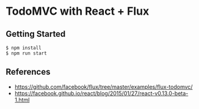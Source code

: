 # TodoMVC with React + Flux

## Getting Started
```
$ npm install
$ npm run start
```

## References
- <https://github.com/facebook/flux/tree/master/examples/flux-todomvc/>
- <https://facebook.github.io/react/blog/2015/01/27/react-v0.13.0-beta-1.html>
